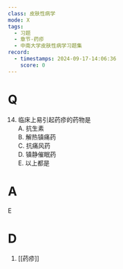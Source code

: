 ```yaml
---
class: 皮肤性病学
mode: X
tags:
  - 习题
  - 章节-药疹
  - 中南大学皮肤性病学习题集
record:
  - timestamps: 2024-09-17-14:06:36
    score: 0
---
```


# Q
14. 临床上易引起药疹的药物是  
A. 抗生素  
B. 解热镇痛药  
C. 抗痛风药  
D. 镇静催眠药  
E. 以上都是  
# A
E
# D
1. [[药疹]]